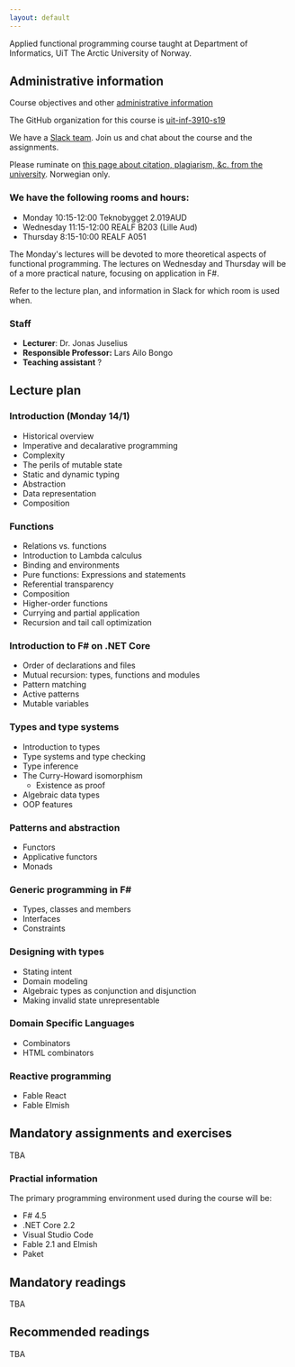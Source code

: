 ```yaml
---
layout: default
---
```


Applied functional programming course taught at Department of Informatics, UiT
The Arctic University of Norway.

## Administrative information

Course objectives and other [administrative information](https://uit.no/utdanning/emner/emne/605435/inf-3910-5)

The GitHub organization for this course is [uit-inf-3910-s19](https://github.com/uit-inf-3910-s19)

We have a [Slack team](https://uit-inf-3910-s19.slack.com/). Join us and chat about the course and the assignments.

Please ruminate on [this page about citation, plagiarism, &c. from the university](https://uit.no/om/enhet/artikkel?p_document_id=473719). Norwegian only.

### We have the following rooms and hours:

* Monday 10:15-12:00 Teknobygget 2.019AUD
* Wednesday 11:15-12:00 REALF B203 (Lille Aud)
* Thursday 8:15-10:00 REALF A051

The Monday's lectures will be devoted to more theoretical aspects of functional
programming. The lectures on Wednesday and Thursday will be of a more practical
nature, focusing on application in F#.

Refer to the lecture plan, and information in Slack for which room is used when.

### Staff
* **Lecturer**: Dr. Jonas Juselius
* **Responsible Professor:** Lars Ailo Bongo
* **Teaching assistant** ?


## Lecture plan

### Introduction (Monday 14/1)

* Historical overview
* Imperative and decalarative programming
* Complexity
* The perils of mutable state
* Static and dynamic typing
* Abstraction
* Data representation
* Composition

### Functions

* Relations vs. functions
* Introduction to Lambda calculus
* Binding and environments
* Pure functions: Expressions and statements
* Referential transparency
* Composition
* Higher-order functions
* Currying and partial application
* Recursion and tail call optimization

### Introduction to F\# on .NET Core

* Order of declarations and files
* Mutual recursion: types, functions and modules
* Pattern matching
* Active patterns
* Mutable variables

### Types and type systems

* Introduction to types
* Type systems and type checking
* Type inference
* The Curry-Howard isomorphism
  * Existence as proof
* Algebraic data types
* OOP features

### Patterns and abstraction

* Functors
* Applicative functors
* Monads

### Generic programming in F\#

* Types, classes and members
* Interfaces
* Constraints

### Designing with types

* Stating intent
* Domain modeling
* Algebraic types as conjunction and disjunction
* Making invalid state unrepresentable

### Domain Specific Languages

* Combinators
* HTML combinators

### Reactive programming

* Fable React
* Fable Elmish

## Mandatory assignments and exercises

TBA

### Practial information

The primary programming environment used during the course will be:

* F# 4.5
* .NET Core 2.2
* Visual Studio Code
* Fable 2.1 and Elmish
* Paket

## Mandatory readings

TBA

## Recommended readings

TBA
